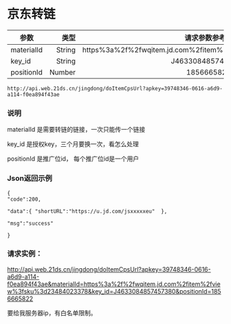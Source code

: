 # 京东转链

| 参数| 类型    |  请求参数参考值  | 
| --------   | -----:   | :----: |
| materialId      | String      |  https%3a%2f%2fwqitem.jd.com%2fitem%2fview%3fsku%3d23484023378    |
| key_id        | String     |  J4633084857457380    |
| positionId        | Number      |   1856665822    |

```
http://api.web.21ds.cn/jingdong/doItemCpsUrl?apkey=39748346-0616-a6d9-a114-f0ea894f43ae
```

### 说明
materialId 是需要转链的链接，一次只能传一个链接


key_id 是授权key，三个月要换一次，看怎么处理


positionId 是推广位id， 每个推广位id是一个用户



### Json返回示例

```
{
"code":200,

"data":{ "shortURL":"https://u.jd.com/jsxxxxxeu"  },

"msg":"success"

}

```

### 请求实例：

http://api.web.21ds.cn/jingdong/doItemCpsUrl?apkey=39748346-0616-a6d9-a114-f0ea894f43ae&materialId=https%3a%2f%2fwqitem.jd.com%2fitem%2fview%3fsku%3d23484023378&key_id=J4633084857457380&positionId=1856665822


要给我服务器ip，有白名单限制。


